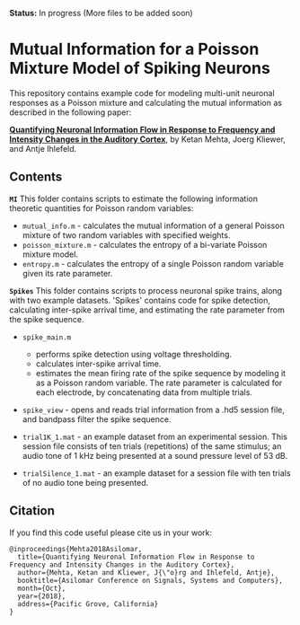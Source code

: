 **Status:** In progress (More files to be added soon)


# Mutual Information for a Poisson Mixture Model of Spiking Neurons

This repository contains example code for modeling multi-unit neuronal responses as a Poisson mixture and calculating the mutual information as described in the following
paper:

**[Quantifying Neuronal Information Flow in Response to Frequency and Intensity Changes in the Auditory Cortex](https://centers.njit.edu/nesh/sites/nesh/files/MehtaKliewerIhlefeld_2018.pdf)**, by
Ketan Mehta, Joerg Kliewer, and Antje Ihlefeld.

## Contents

**`MI`**
This folder contains scripts to estimate the following information theoretic quantities for Poisson random variables:
- `mutual_info.m` - calculates the mutual information of a general Poisson mixture of two random variables with specified weights.
- `poisson_mixture.m` - calculates the entropy of a bi-variate Poisson mixture model.
- `entropy.m` - calculates the entropy of a single Poisson random variable given its rate parameter.

**`Spikes`**
This folder contains scripts to process neuronal spike trains, along with two example datasets.
'Spikes' contains code for spike detection, calculating inter-spike arrival time, and estimating the rate parameter from the spike sequence.
- `spike_main.m`
    - performs spike detection using voltage thresholding.
    - calculates inter-spike arrival time.
    - estimates the mean firing rate of the spike sequence by modeling it as a Poisson random variable. The rate parameter is calculated for each electrode, by concatenating data from multiple trials.

- `spike_view` - opens and reads trial information from a .hd5 session file, and bandpass filter the spike sequence.  
- `trial1K_1.mat` - an example dataset from an experimental session. This session file consists of ten trials (repetitions) of the same stimulus; an audio tone of 1 kHz being presented at a sound pressure level of 53 dB.
- `trialSilence_1.mat` - an example dataset for a session file with ten trials of no audio tone being presented.

## Citation

If you find this code useful please cite us in your work:

```
@inproceedings{Mehta2018Asilomar,
  title={Quantifying Neuronal Information Flow in Response to Frequency and Intensity Changes in the Auditory Cortex},
  author={Mehta, Ketan and Kliewer, J{\"o}rg and Ihlefeld, Antje},
  booktitle={Asilomar Conference on Signals, Systems and Computers},
  month={Oct},
  year={2018},
  address={Pacific Grove, California}
}
```
